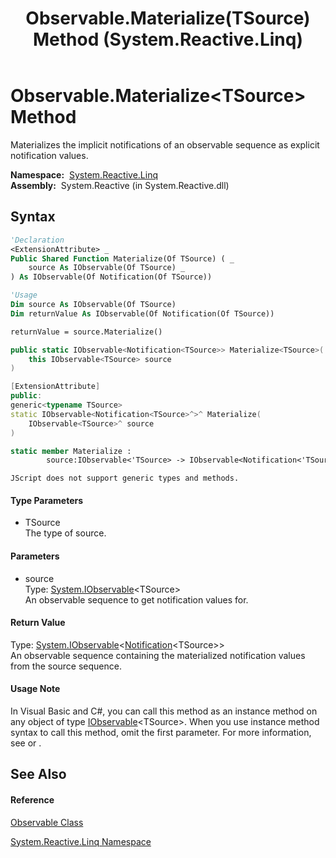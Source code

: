 ﻿---
title: Observable.Materialize(TSource) Method  (System.Reactive.Linq)
TOCTitle: Materialize(TSource) Method
ms:assetid: M:System.Reactive.Linq.Observable.Materialize``1(System.IObservable{``0})
ms:mtpsurl: https://msdn.microsoft.com/en-us/library/Hh229453(v=VS.103)
ms:contentKeyID: 36068869
ms.date: 06/28/2011
mtps_version: v=VS.103
f1_keywords:
- System.Reactive.Linq.Observable.Materialize``1
dev_langs:
- CSharp
- JScript
- VB
- FSharp
- c++
---

# Observable.Materialize\<TSource\> Method

Materializes the implicit notifications of an observable sequence as explicit notification values.

**Namespace:**  [System.Reactive.Linq](hh211929\(v=vs.103\).md)  
**Assembly:**  System.Reactive (in System.Reactive.dll)

## Syntax

``` vb
'Declaration
<ExtensionAttribute> _
Public Shared Function Materialize(Of TSource) ( _
    source As IObservable(Of TSource) _
) As IObservable(Of Notification(Of TSource))
```

``` vb
'Usage
Dim source As IObservable(Of TSource)
Dim returnValue As IObservable(Of Notification(Of TSource))

returnValue = source.Materialize()
```

``` csharp
public static IObservable<Notification<TSource>> Materialize<TSource>(
    this IObservable<TSource> source
)
```

``` c++
[ExtensionAttribute]
public:
generic<typename TSource>
static IObservable<Notification<TSource>^>^ Materialize(
    IObservable<TSource>^ source
)
```

``` fsharp
static member Materialize : 
        source:IObservable<'TSource> -> IObservable<Notification<'TSource>> 
```

``` jscript
JScript does not support generic types and methods.
```

#### Type Parameters

  - TSource  
    The type of source.

#### Parameters

  - source  
    Type: [System.IObservable](https://msdn.microsoft.com/en-us/library/Dd990377)\<TSource\>  
    An observable sequence to get notification values for.  

#### Return Value

Type: [System.IObservable](https://msdn.microsoft.com/en-us/library/Dd990377)\<[Notification](hh229462\(v=vs.103\).md)\<TSource\>\>  
An observable sequence containing the materialized notification values from the source sequence.  

#### Usage Note

In Visual Basic and C\#, you can call this method as an instance method on any object of type [IObservable](https://msdn.microsoft.com/en-us/library/Dd990377)\<TSource\>. When you use instance method syntax to call this method, omit the first parameter. For more information, see [](https://msdn.microsoft.com/en-us/library/Bb384936) or [](https://msdn.microsoft.com/en-us/library/Bb383977).

## See Also

#### Reference

[Observable Class](hh244252\(v=vs.103\).md)

[System.Reactive.Linq Namespace](hh211929\(v=vs.103\).md)


